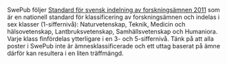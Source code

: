 
SwePub följer [Standard för svensk indelning av forskningsämnen 2011](http://www.scb.se/sv_/Dokumentation/Klassifikationer-och-standarder/Standard-for-svensk-indelning-av-forskningsamnen-2011/) som är en nationell standard för klassificering av forskningsämnen och indelas i sex klasser (1-siffernivå): Naturvetenskap, Teknik, Medicin och hälsovetenskap, Lantbruksvetenskap, Samhällsvetenskap och Humaniora. Varje klass finfördelas ytterligare i en 3- och 5-siffernivå. Tänk på att alla poster i SwePub inte är ämnesklassificerade och ett uttag baserat på ämne därför kan resultera i en liten träffmängd.  
